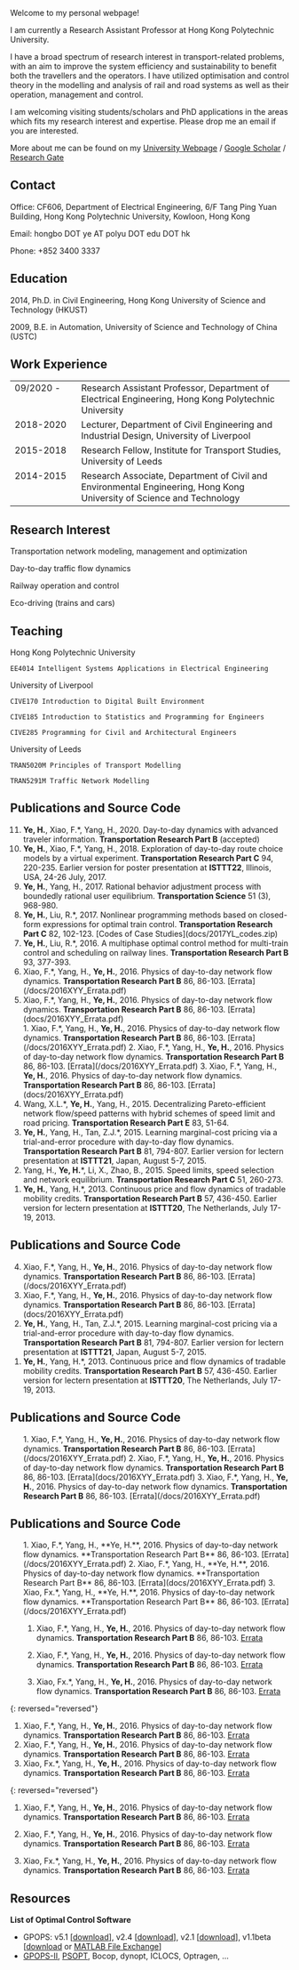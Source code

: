 
Welcome to my personal webpage!

I am currently a Research Assistant Professor at Hong Kong Polytechnic University.

I have a broad spectrum of research interest in transport-related problems, with an aim to improve the system efficiency and sustainability to benefit both the travellers and the operators.  I have utilized optimisation and control theory in the modelling and analysis of rail and road systems as well as their operation, management and control.

I am welcoming visiting students/scholars and PhD applications in the areas which fits my research interest and expertise. Please drop me an email if you are interested.

More about me can be found on my [University Webpage](http://www.ee.polyu.edu.hk) / [Google Scholar](https://scholar.google.com/citations?user=6LrbJcYAAAAJ) / [Research Gate](https://www.researchgate.net/profile/Hongbo_Ye)

## Contact

Office: CF606, Department of Electrical Engineering, 6/F Tang Ping Yuan Building, Hong Kong Polytechnic University, Kowloon, Hong Kong

Email: hongbo DOT ye AT polyu DOT edu DOT hk

Phone: +852 3400 3337

    
## Education

2014, Ph.D. in Civil Engineering, Hong Kong University of Science and Technology (HKUST)

2009, B.E. in Automation, University of Science and Technology of China (USTC)

## Work Experience

<table style="width:100%; border: 0">
  <colgroup>
    <col style="width: 120px" border="0">
    <col>
  </colgroup>
    
  <tr valign="top">
    <td> 09/2020 - </td>
    <td> Research Assistant Professor, Department of Electrical Engineering, Hong Kong Polytechnic University </td>
  </tr>
  <tr valign="top">
    <td> 2018-2020 </td>
    <td> Lecturer, Department of Civil Engineering and Industrial Design, University of Liverpool </td>
  </tr>
  <tr valign="top">
    <td> 2015-2018 </td>
    <td> Research Fellow, Institute for Transport Studies, University of Leeds </td>
  </tr>
  <tr valign="top">
    <td> 2014-2015 </td>
    <td> Research Associate, Department of Civil and Environmental Engineering, Hong Kong University of Science and Technology </td>
  </tr>
</table>

## Research Interest

Transportation network modeling, management and optimization

Day-to-day traffic flow dynamics

Railway operation and control

Eco-driving (trains and cars)

## Teaching

Hong Kong Polytechnic University

    EE4014 Intelligent Systems Applications in Electrical Engineering

University of Liverpool
    
    CIVE170 Introduction to Digital Built Environment
    
    CIVE185 Introduction to Statistics and Programming for Engineers
    
    CIVE285 Programming for Civil and Architectural Engineers

University of Leeds
    
    TRAN5020M Principles of Transport Modelling
    
    TRAN5291M Traffic Network Modelling

## Publications and Source Code
<ol reversed>
    <li><b>Ye, H.</b>, Xiao, F.*, Yang, H., 2020. Day-to-day dynamics with advanced traveler information. <b>Transportation Research Part B</b> (accepted)</li>
    <li><b>Ye, H.</b>, Xiao, F.*, Yang, H., 2018. Exploration of day-to-day route choice models by a virtual experiment. <b>Transportation Research Part C</b> 94, 220-235. Earlier version for poster presentation at <b> ISTTT22</b>, Illinois, USA, 24-26 July, 2017.</li>
    <li><b>Ye, H.</b>, Yang, H., 2017. Rational behavior adjustment process with boundedly rational user equilibrium. <b>Transportation Science</b> 51 (3), 968-980. </li>
    <li><b>Ye, H.</b>, Liu, R.*, 2017. Nonlinear programming methods based on closed-form expressions for optimal train control. <b>Transportation Research Part C</b> 82, 102-123. [Codes of Case Studies](docs/2017YL_codes.zip)</li>
    <li><b>Ye, H.</b>, Liu, R.*, 2016. A multiphase optimal control method for multi-train control and scheduling on railway lines. <b> Transportation Research Part B</b> 93, 377-393.</li>
    <li>Xiao, F.*, Yang, H., <b>Ye, H.</b>, 2016. Physics of day-to-day network flow dynamics. <b>Transportation Research Part B</b> 86, 86-103. [Errata](/docs/2016XYY_Errata.pdf)</li>
    <li>Xiao, F.*, Yang, H., <b>Ye, H.</b>, 2016. Physics of day-to-day network flow dynamics. <b>Transportation Research Part B</b> 86, 86-103. [Errata](docs/2016XYY_Errata.pdf)</li>
    1. Xiao, F.*, Yang, H., <b>Ye, H.</b>, 2016. Physics of day-to-day network flow dynamics. <b>Transportation Research Part B</b> 86, 86-103. [Errata](/docs/2016XYY_Errata.pdf)
    2. Xiao, F.*, Yang, H., <b>Ye, H.</b>, 2016. Physics of day-to-day network flow dynamics. <b>Transportation Research Part B</b> 86, 86-103. [Errata](/docs/2016XYY_Errata.pdf)
    3. Xiao, F.*, Yang, H., <b>Ye, H.</b>, 2016. Physics of day-to-day network flow dynamics. <b>Transportation Research Part B</b> 86, 86-103. [Errata](docs/2016XYY_Errata.pdf)
    <li>Wang, X.L.*, <b>Ye, H.</b>, Yang, H., 2015. Decentralizing Pareto-efficient network flow/speed patterns with hybrid schemes of speed limit and road pricing. <b>Transportation Research Part E</b> 83, 51-64.</li>
    <li><b>Ye, H.</b>, Yang, H., Tan, Z.J.*, 2015. Learning marginal-cost pricing via a trial-and-error procedure with day-to-day flow dynamics. <b>Transportation Research Part B</b> 81, 794-807. Earlier version for lectern presentation at <b>ISTTT21</b>, Japan, August 5-7, 2015.</li>
    <li>Yang, H., <strong>Ye, H.</strong>*, Li, X., Zhao, B., 2015. Speed limits, speed selection and network equilibrium. <b>Transportation Research Part C</b> 51, 260-273.</li>
    <li><strong>Ye, H.</strong>, Yang, H.*, 2013. Continuous price and flow dynamics of tradable mobility credits. <b>Transportation Research Part B</b> 57, 436-450. Earlier version for lectern presentation at <b>ISTTT20</b>, The Netherlands, July 17-19, 2013.</li>
</ol>

## Publications and Source Code
<ol reversed>
    <li>Xiao, F.*, Yang, H., <b>Ye, H.</b>, 2016. Physics of day-to-day network flow dynamics. <b>Transportation Research Part B</b> 86, 86-103. [Errata](/docs/2016XYY_Errata.pdf)</li>
    <li>Xiao, F.*, Yang, H., <b>Ye, H.</b>, 2016. Physics of day-to-day network flow dynamics. <b>Transportation Research Part B</b> 86, 86-103. [Errata](docs/2016XYY_Errata.pdf)</li>
    <li><b>Ye, H.</b>, Yang, H., Tan, Z.J.*, 2015. Learning marginal-cost pricing via a trial-and-error procedure with day-to-day flow dynamics. <b>Transportation Research Part B</b> 81, 794-807. Earlier version for lectern presentation at <b>ISTTT21</b>, Japan, August 5-7, 2015.</li>
    <li><b>Ye, H.</b>, Yang, H.*, 2013. Continuous price and flow dynamics of tradable mobility credits. <b>Transportation Research Part B</b> 57, 436-450. Earlier version for lectern presentation at <b>ISTTT20</b>, The Netherlands, July 17-19, 2013.</li>
</ol>

## Publications and Source Code
<ol reversed>
    1. Xiao, F.*, Yang, H., <b>Ye, H.</b>, 2016. Physics of day-to-day network flow dynamics. <b>Transportation Research Part B</b> 86, 86-103. [Errata](/docs/2016XYY_Errata.pdf)
    2. Xiao, F.*, Yang, H., <b>Ye, H.</b>, 2016. Physics of day-to-day network flow dynamics. <b>Transportation Research Part B</b> 86, 86-103. [Errata](docs/2016XYY_Errata.pdf)
    3. Xiao, F.*, Yang, H., <b>Ye, H.</b>, 2016. Physics of day-to-day network flow dynamics. <b>Transportation Research Part B</b> 86, 86-103. [Errata](/docs/2016XYY_Errata.pdf)
</ol>

## Publications and Source Code
<ol reversed>
1. Xiao, F.*, Yang, H., **Ye, H.**, 2016. Physics of day-to-day network flow dynamics. **Transportation Research Part B** 86, 86-103. [Errata](/docs/2016XYY_Errata.pdf)
2. Xiao, F.*, Yang, H., **Ye, H.**, 2016. Physics of day-to-day network flow dynamics. **Transportation Research Part B** 86, 86-103. [Errata](docs/2016XYY_Errata.pdf)
3. Xiao, Fx.*, Yang, H., **Ye, H.**, 2016. Physics of day-to-day network flow dynamics. **Transportation Research Part B** 86, 86-103. [Errata](/docs/2016XYY_Errata.pdf)
</ol>

<ol reversed>

1. Xiao, F.*, Yang, H., **Ye, H.**, 2016. Physics of day-to-day network flow dynamics. **Transportation Research Part B** 86, 86-103. [Errata](/docs/2016XYY_Errata.pdf)

2. Xiao, F.*, Yang, H., **Ye, H.**, 2016. Physics of day-to-day network flow dynamics. **Transportation Research Part B** 86, 86-103. [Errata](docs/2016XYY_Errata.pdf)

3. Xiao, Fx.*, Yang, H., **Ye, H.**, 2016. Physics of day-to-day network flow dynamics. **Transportation Research Part B** 86, 86-103. [Errata](/docs/2016XYY_Errata.pdf)
</ol>

{: reversed="reversed"}

1. Xiao, F.\*, Yang, H., **Ye, H.**, 2016. Physics of day-to-day network flow dynamics. **Transportation Research Part B** 86, 86-103. [Errata](/docs/2016XYY_Errata.pdf)
2. Xiao, F.\*, Yang, H., **Ye, H.**, 2016. Physics of day-to-day network flow dynamics. **Transportation Research Part B** 86, 86-103. [Errata](docs/2016XYY_Errata.pdf)
3. Xiao, Fx.\*, Yang, H., **Ye, H.**, 2016. Physics of day-to-day network flow dynamics. **Transportation Research Part B** 86, 86-103. [Errata](/docs/2016XYY_Errata.pdf)

{: reversed="reversed"}

1. Xiao, F.\*, Yang, H., **Ye, H.**, 2016. Physics of day-to-day network flow dynamics. **Transportation Research Part B** 86, 86-103. [Errata](/docs/2016XYY_Errata.pdf)

2. Xiao, F.\*, Yang, H., **Ye, H.**, 2016. Physics of day-to-day network flow dynamics. **Transportation Research Part B** 86, 86-103. [Errata](docs/2016XYY_Errata.pdf)

3. Xiao, Fx.\*, Yang, H., **Ye, H.**, 2016. Physics of day-to-day network flow dynamics. **Transportation Research Part B** 86, 86-103. [Errata](/docs/2016XYY_Errata.pdf)

## Resources

**List of Optimal Control Software**
- GPOPS: v5.1 [[download](docs/GPOPS/gpops51.zip)], v2.4 [[download](docs/GPOPS/gpops24.zip)], v2.1 [[download](docs/GPOPS/gpops21.tgz)], v1.1beta [[download](docs/GPOPS/gpops1-1beta.zip) or [MATLAB File Exchange](http://mathworks.com/matlabcentral/fileexchange/21729-gpops)]
- [GPOPS-II](http://www.gpops2.com/), [PSOPT](http://www.psopt.org), Bocop, dynopt, ICLOCS, Optragen, ...
